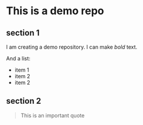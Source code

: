 # This is a demo repo

## section 1

I am creating a demo repository. I can make *bold* text.

And a list:
 - item 1
 - item 2
 - item 2

## section 2

 > This is an important quote
